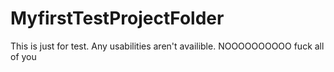 # MyfirstTestProjectFolder
This is just for test. Any usabilities aren't availible.
NOOOOOOOOOO fuck all of you